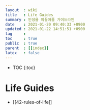 ```yaml
---
layout  : wiki
title   : Life Guides
summary : 인생을 이끌어줄 가이드라인
date    : 2021-01-20 09:40:33 +0900
updated : 2021-01-22 14:51:51 +0900
tag     : 
toc     : true
public  : true
parent  : [[index]]
latex   : false
---
```

* TOC
{:toc}

# Life Guides
* [[42-rules-of-life]] 
